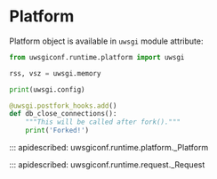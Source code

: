 # Platform

Platform object is available in `uwsgi` module attribute:

```python
from uwsgiconf.runtime.platform import uwsgi

rss, vsz = uwsgi.memory

print(uwsgi.config)

@uwsgi.postfork_hooks.add()
def db_close_connections():
    """This will be called after fork()."""
    print('Forked!')
```

::: apidescribed: uwsgiconf.runtime.platform._Platform

::: apidescribed: uwsgiconf.runtime.request._Request
